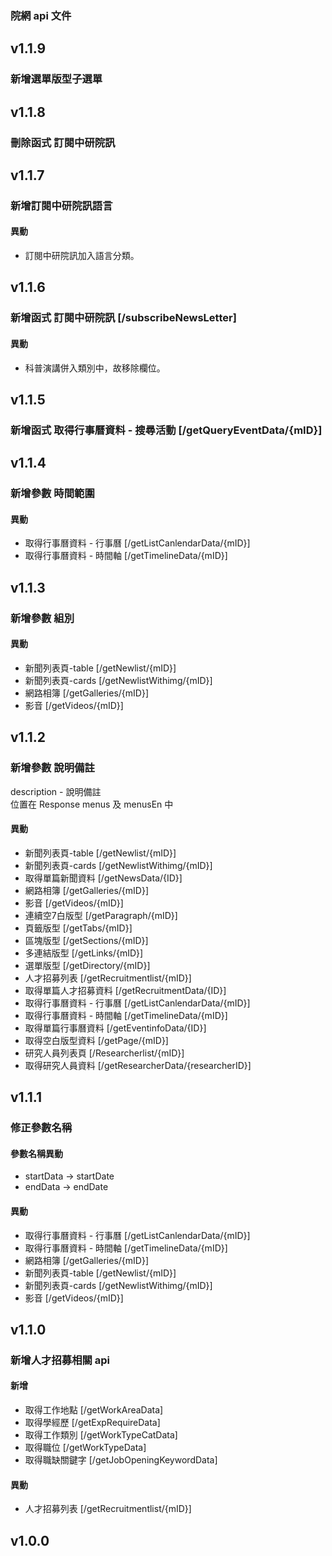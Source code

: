 ### 院網 api 文件
## v1.1.9
### 新增選單版型子選單

## v1.1.8
### 刪除函式 訂閱中研院訊

## v1.1.7
### 新增訂閱中研院訊語言
#### 異動
+ 訂閱中研院訊加入語言分類。

## v1.1.6
### 新增函式 訂閱中研院訊 [/subscribeNewsLetter]
#### 異動
+ 科普演講併入類別中，故移除欄位。

## v1.1.5
### 新增函式 取得行事曆資料 - 搜尋活動 [/getQueryEventData/{mID}]

## v1.1.4
### 新增參數 時間範圍
#### 異動
+ 取得行事曆資料 - 行事曆 [/getListCanlendarData/{mID}]
+ 取得行事曆資料 - 時間軸 [/getTimelineData/{mID}]

## v1.1.3
### 新增參數 組別
#### 異動
+ 新聞列表頁-table [/getNewlist/{mID}]
+ 新聞列表頁-cards [/getNewlistWithimg/{mID}]
+ 網路相簿 [/getGalleries/{mID}]
+ 影音 [/getVideos/{mID}]

## v1.1.2
### 新增參數 說明備註
description - 說明備註  
位置在 Response menus 及 menusEn 中
#### 異動
+ 新聞列表頁-table [/getNewlist/{mID}]
+ 新聞列表頁-cards [/getNewlistWithimg/{mID}]
+ 取得單篇新聞資料 [/getNewsData/{ID}]
+ 網路相簿 [/getGalleries/{mID}]
+ 影音 [/getVideos/{mID}]
+ 連續空7白版型 [/getParagraph/{mID}]
+ 頁籤版型 [/getTabs/{mID}]
+ 區塊版型 [/getSections/{mID}]
+ 多連結版型 [/getLinks/{mID}]
+ 選單版型 [/getDirectory/{mID}]
+ 人才招募列表 [/getRecruitmentlist/{mID}]
+ 取得單篇人才招募資料 [/getRecruitmentData/{ID}]
+ 取得行事曆資料 - 行事曆 [/getListCanlendarData/{mID}]
+ 取得行事曆資料 - 時間軸 [/getTimelineData/{mID}]
+ 取得單篇行事曆資料 [/getEventinfoData/{ID}]
+ 取得空白版型資料 [/getPage/{mID}]
+ 研究人員列表頁 [/Researcherlist/{mID}]
+ 取得研究人員資料 [/getResearcherData/{researcherID}]

## v1.1.1
### 修正參數名稱
#### 參數名稱異動
+ startData &rarr; startDate
+ endData &rarr; endDate
#### 異動
+ 取得行事曆資料 - 行事曆 [/getListCanlendarData/{mID}]
+ 取得行事曆資料 - 時間軸 [/getTimelineData/{mID}]
+ 網路相簿 [/getGalleries/{mID}]
+ 新聞列表頁-table [/getNewlist/{mID}]
+ 新聞列表頁-cards [/getNewlistWithimg/{mID}]
+ 影音 [/getVideos/{mID}]

## v1.1.0
### 新增人才招募相關 api  
#### 新增
+ 取得工作地點 [/getWorkAreaData]
+ 取得學經歷 [/getExpRequireData]
+ 取得工作類別 [/getWorkTypeCatData]
+ 取得職位 [/getWorkTypeData]
+ 取得職缺關鍵字 [/getJobOpeningKeywordData]  
#### 異動
+ 人才招募列表 [/getRecruitmentlist/{mID}]

## v1.0.0